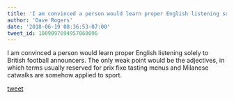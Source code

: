 ```yaml
---
title: 'I am convinced a person would learn proper English listening solely to...'
author: 'Dave Rogers'
date: '2018-06-19 08:36:53-07:00'
tweet_id: 1009097694957060096
---
```

I am convinced a person would learn proper English listening solely to British football announcers. The only weak point would be the adjectives, in which terms usually reserved for prix fixe tasting menus and Milanese catwalks are somehow applied to sport.

[tweet](https://twitter.com/yukondude/status/1009097694957060096)